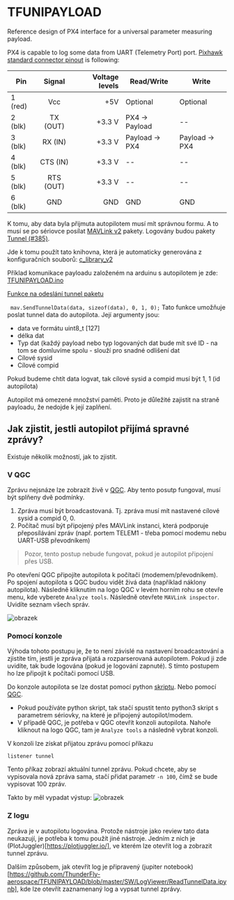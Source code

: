# TFUNIPAYLOAD
Reference design of PX4 interface for a universal parameter measuring payload.

PX4 is capable to log some data from UART (Telemetry Port) port.  [Pixhawk standard connector pinout](https://github.com/pixhawk/Pixhawk-Standards/blob/master/DS-009%20Pixhawk%20Connector%20Standard.pdf) is following: 


| Pin        | Signal | Voltage levels  | Read/Write | Write |
| ---------- |:------:| ---------------:|------|------|
| 1 (red)    | Vcc | +5V | Optional | Optional |
| 2 (blk)    | TX (OUT)  |   +3.3 V | PX4 -> Payload | -- |
| 3 (blk)    | RX (IN)   |   +3.3 V | Payload -> PX4 | Payload -> PX4 |
| 4 (blk)    | CTS (IN)  |   +3.3 V | -- | -- |
| 5 (blk)    | RTS (OUT) |   +3.3 V | -- | -- |
| 6 (blk)    | GND       |   GND    | GND | GND |


K tomu, aby data byla přijmuta autopilotem musí mít správnou formu. A to musí se po sériovce posílat [MAVLink v2](https://mavlink.io/en/) pakety. Logovány budou pakety [Tunnel (#385)](https://mavlink.io/en/messages/common.html#TUNNEL).

Jde k tomu použít tato knihovna, která je automaticky generována z konfiguračních souborů: [c_library_v2](https://github.com/mavlink/c_library_v2)

Příklad komunikace payloadu založeném na arduinu s autopilotem je zde:
[TFUNIPAYLOAD.ino](/SW/arduino/src/TFUNIPAYLOAD/TFUNIPAYLOAD.ino)

[Funkce na odeslání tunnel paketu](https://github.com/ThunderFly-aerospace/TFUNIPAYLOAD/blob/79eee22fe32725179d1df2b6ca72e901e2be1834/SW/arduino/src/TFUNIPAYLOAD/TFUNIPAYLOAD.ino#L50)

```  mav.SendTunnelData(data, sizeof(data), 0, 1, 0); ```
Tato funkce umožňuje poslat tunnel data do autopilota. Její argumenty jsou:
 * data ve formátu uint8_t [127]
 * délka dat
 * Typ dat (každý payload nebo typ logovaných dat bude mít své ID - na tom se domluvíme spolu - slouží pro snadné odlišení dat
 * Cílové sysid
 * Cílové compid

Pokud budeme chtít data logvat, tak cílové sysid a compid musí být 1, 1 (id autopilota) 

Autopilot má omezené množství paměti. Proto je důležité zajistit na straně payloadu, že nedojde k její zaplňení.


## Jak zjistit, jestli autopilot přijímá spravné zprávy?

Existuje několik možností, jak to zjistit.
### V QGC

Zprávu nejsnáze lze zobrazit živě v [QGC](https://github.com/mavlink/qgroundcontrol/releases). Aby tento posutp fungoval, musí být splňeny dvě podmínky. 

 1. Zpráva musí být broadcastovaná. Tj. zpráva musí mít nastavené cílové sysid a compid 0, 0. 
 1. Počítač musí být připojený přes MAVLink instanci, která podporuje přeposílávání zpráv (např. portem TELEM1 - třeba pomocí modemu nebu UART-USB převodníkem) 
 
 > Pozor, tento postup nebude fungovat, pokud je autopilot připojení přes USB. 

Po otevření QGC připojíte autopilota k počítači (modemem/převodníkem). Po spojení autopilota s QGC budou vidět živá data (například náklony autopilota). Následně kliknutím na logo QGC v levém horním rohu se otevře menu, kde vyberete `Analyze tools`. Následně otevřete `MAVLink inspector`. Uvidíte seznam všech správ. 

![obrazek](https://user-images.githubusercontent.com/5196729/99434203-cec17d00-290e-11eb-93a7-e089ba893775.png)


### Pomocí konzole
Výhoda tohoto postupu je, že to není závislé na nastavení broadcastování a zjistíte tím, jestli je zpráva přijatá a rozparserovaná autopilotem. Pokud ji zde uvidíte, tak bude logována (pokud je logování zapnuté). S tímto postupem ho lze připojit k počítači pomocí USB. 

Do konzole autopilota se lze dostat pomocí python [skriptu](https://github.com/ThunderFly-aerospace/PX4Firmware/blob/master/Tools/mavlink_shell.py). Nebo pomocí [QGC](https://github.com/mavlink/qgroundcontrol/releases). 

 * Pokud používáte python skript, tak stačí spustit tento python3 skript s parametrem sériovky, na které je připojený autopilot/modem. 
 * V případě QGC, je potřeba v QGC otevřít konzoli autopilota. Nahoře kliknout na logo QGC, tam je `Analyze tools` a následně vybrat konzoli. 

V konzoli lze získat přijatou zprávu pomocí příkazu 

`listener tunnel`

Tento příkaz zobrazí aktuální tunnel zprávu. Pokud chcete, aby se vypisovala nová zpráva sama, stačí přidat parametr `-n 100`, čímž se bude vypisovat 100 zpráv. 

Takto by měl vypadat výstup:
![obrazek](https://user-images.githubusercontent.com/5196729/99431661-6ae98500-290b-11eb-80a6-a08f8229d600.png)


### Z logu
Zpráva je v autopilotu logována. Protože nástroje jako review tato data neukazují, je potřeba k tomu použít jiné nástroje. Jedním z nich je (PlotJuggler)[https://plotjuggler.io/], ve kterém lze otevřít log a zobrazit tunnel zprávu. 

Dalším způsobem, jak otevřít log je připravený (jupiter notebook)[https://github.com/ThunderFly-aerospace/TFUNIPAYLOAD/blob/master/SW/LogViewer/ReadTunnelData.ipynb], kde lze otevřít zaznamenaný log a vypsat tunnel zprávy. 
